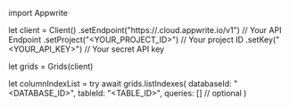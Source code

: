 import Appwrite

let client = Client()
    .setEndpoint("https://<REGION>.cloud.appwrite.io/v1") // Your API Endpoint
    .setProject("<YOUR_PROJECT_ID>") // Your project ID
    .setKey("<YOUR_API_KEY>") // Your secret API key

let grids = Grids(client)

let columnIndexList = try await grids.listIndexes(
    databaseId: "<DATABASE_ID>",
    tableId: "<TABLE_ID>",
    queries: [] // optional
)

